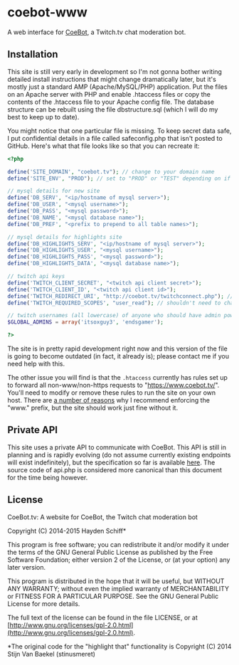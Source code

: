 # coebot-www
A web interface for [CoeBot](https://bitbucket.org/tucker_gardner/coebot), a Twitch.tv chat moderation bot.

## Installation
This site is still very early in development so I'm not gonna bother writing detailed install instructions that might change dramatically later, but it's mostly just a standard AMP (Apache/MySQL/PHP) application. Put the files on an Apache server with PHP and enable .htaccess files or copy the contents of the .htaccess file to your Apache config file. The database structure can be rebuilt using the file dbstructure.sql (which I will do my best to keep up to date).

You might notice that one particular file is missing. To keep secret data safe, I put confidential details in a file called safeconfig.php that isn't posted to GitHub. Here's what that file looks like so that you can recreate it:

```php
<?php

define('SITE_DOMAIN', "coebot.tv"); // change to your domain name
define('SITE_ENV', "PROD"); // set to "PROD" or "TEST" depending on if the site is live or not

// mysql details for new site
define('DB_SERV', "<ip/hostname of mysql server>");
define('DB_USER', "<mysql username>");
define('DB_PASS', "<mysql password>");
define('DB_NAME', "<mysql database name>");
define('DB_PREF', "<prefix to prepend to all table names>");

// mysql details for highlights site
define('DB_HIGHLIGHTS_SERV', "<ip/hostname of mysql server>");
define('DB_HIGHLIGHTS_USER', "<mysql username>");
define('DB_HIGHLIGHTS_PASS', "<mysql password>");
define('DB_HIGHLIGHTS_DATA', "<mysql database name>");

// twitch api keys
define('TWITCH_CLIENT_SECRET', "<twitch api client secret>");
define('TWITCH_CLIENT_ID', "<twitch api client id>");
define('TWITCH_REDIRECT_URI', "http://coebot.tv/twitchconnect.php"); // change "coebot.tv" to your domain name
define('TWITCH_REQUIRED_SCOPES', "user_read"); // shouldn't need to change this

// twitch usernames (all lowercase) of anyone who should have admin powers on the website
$GLOBAL_ADMINS = array('itsoxguy3', 'endsgamer');

?>
```

The site is in pretty rapid development right now and this version of the file is going to become outdated (in fact, it already is); please contact me if you need help with this.

The other issue you will find is that the `.htaccess` currently has rules set up to forward all non-www/non-https requests to "https://www.coebot.tv/". You'll need to modify or remove these rules to run the site on your own host. There are [a number of reasons](http://www.yes-www.org/) why I recommend enforcing the "www." prefix, but the site should work just fine without it.

## Private API
This site uses a private API to communicate with CoeBot. This API is still in planning and is rapidly evolving (do not assume currently existing endpoints will exist indefinitely), but the specification so far is available [here](https://docs.google.com/document/d/1tQNETtRvTuSdGKEep57yuO_8J_YfjS5J3--Q6vH0Rcc/edit?usp=sharing). The source code of api.php is considered more canonical than this document for the time being however.

## License
CoeBot.tv: A website for CoeBot, the Twitch chat moderation bot

Copyright (C) 2014-2015 Hayden Schiff*

This program is free software; you can redistribute it and/or
modify it under the terms of the GNU General Public License
as published by the Free Software Foundation; either version 2
of the License, or (at your option) any later version.

This program is distributed in the hope that it will be useful,
but WITHOUT ANY WARRANTY; without even the implied warranty of
MERCHANTABILITY or FITNESS FOR A PARTICULAR PURPOSE.  See the
GNU General Public License for more details.

The full text of the license can be found in the file LICENSE,
or at [http://www.gnu.org/licenses/gpl-2.0.html](http://www.gnu.org/licenses/gpl-2.0.html).

*The original code for the "highlight that" functionality is Copyright (C) 2014 Stijn Van Baekel (stinusmeret)
